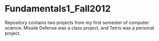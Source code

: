 Fundamentals1_Fall2012
======================

Repository contains two projects from my first semester of computer science.  Missile Defense was a class project, and Tetris was a personal project.
